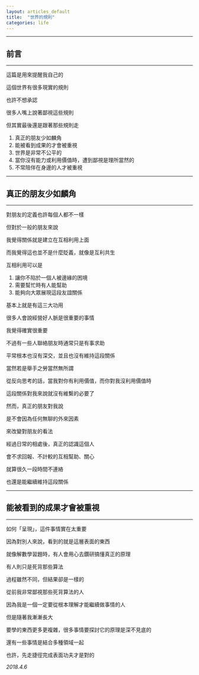 ```yaml
---
layout: articles_default
title:  "世界的規則"
categories: life
---
```


---
## 前言
---

這篇是用來提醒我自己的

這個世界有很多現實的規則

也許不想承認

很多人嘴上說著鄙視這些規則

但其實最後還是跟著那些規則走

1. 真正的朋友少如麟角
2. 能被看到成果的才會被重視
3. 世界是非常不公平的
4. 當你沒有能力或利用價值時，遭到鄙視是理所當然的
5. 不常陪伴在身邊的人才被重視

---
## 真正的朋友少如麟角
---

對朋友的定義也許每個人都不一樣

但對於一般的朋友來說

我覺得關係就是建立在互相利用上面

而我覺得這也並不是什麼貶義，就像是互利共生

互相利用可以是

1. 讓你不陷於一個人被邊緣的困境
2. 需要幫忙時有人能幫助
3. 能夠向大眾展現這段友誼關係

基本上就是有這三大功用

很多人會說經營好人脈是很重要的事情

我覺得確實很重要

不過有一些人聯絡朋友時通常只是有事求助

平常根本也沒有深交，並且也沒有維持這段關係

當然若是舉手之勞當然無所謂

從反向思考的話，當我對你有利用價值，而你對我沒利用價值時

這段關係對我來說就沒有維繫的必要了

然而，真正的朋友對我說

是不會因為任何無聊的外來因素

來改變對朋友的看法

經過日常的相處後，真正的認識這個人

會不求回報、不計較的互相幫助、關心

就算很久一段時間不連絡

也還是能繼續維持這段關係

---
## 能被看到的成果才會被重視
---

如何「呈現」，這件事情實在太重要

因為對別人來說，看到的就是這層表面的東西

就像解數學習題時，有人會用心去鑽研搞懂真正的原理

有人則只是死背那些算法

過程雖然不同，但結果卻是一樣的

從前我非常鄙視那些死背算法的人

因為我是一個一定要從根本理解才能繼續做事情的人

但是隨著我漸漸長大

要學的東西更多更複雜，很多事情要探討它的原理是深不見底的

還有一些事情是結合多種領域一起

也許，先走捷徑完成表面功夫才是對的

*2018.4.6*









